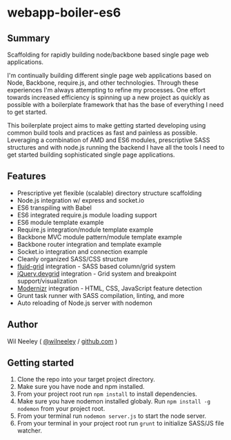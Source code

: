 # webapp-boiler-es6

## Summary

Scaffolding for rapidly building node/backbone based single page web applications.

I'm continually building different single page web applications based on Node, Backbone, require.js, and other technologies. Through 
these experiences I'm always attempting to refine my processes. One effort towards increased efficiency is spinning up a new 
project as quickly as possible with a boilerplate framework that has the base of everything I need to get started.

This boilerplate project aims to make getting started developing using common build tools and practices as fast and painless
as possible. Leveraging a combination of AMD and ES6 modules, prescriptive SASS structures and with node.js running the backend I have
all the tools I need to get started building sophisticated single page applications.

## Features

* Prescriptive yet flexible (scalable) directory structure scaffolding
* Node.js integration w/ express and socket.io
* ES6 transpiling with Babel
* ES6 integrated require.js module loading support
* ES6 module template example
* Require.js integration/module template example
* Backbone MVC module pattern/module template example
* Backbone router integration and template example
* Socket.io integration and connection example
* Cleanly organized SASS/CSS structure
* [fluid-grid](https://github.com/Xaxis/fluid-grid) integration - SASS based column/grid system
* [jQuery.devgrid](https://github.com/Xaxis/jquery.devgrid) integration - Grid system and breakpoint support/visualization
* [Modernizr](https://modernizr.com/) integration - HTML, CSS, JavaScript feature detection
* Grunt task runner with SASS compilation, linting, and more
* Auto reloading of Node.js server with nodemon

## Author

Wil Neeley ( [@wilneeley](http://twitter.com/wilneeley) / [github.com](https://github.com/Xaxis) )

## Getting started

1. Clone the repo into your target project directory.
2. Make sure you have node and npm installed.
3. From your project root run `npm install` to install dependencies.
4. Make sure you have nodemon installed globaly. Run `npm install -g nodemon` from your project root.
5. From your terminal run `nodemon server.js` to start the node server.
6. From your terminal in your project root run `grunt` to initialize SASS/JS file watcher.
